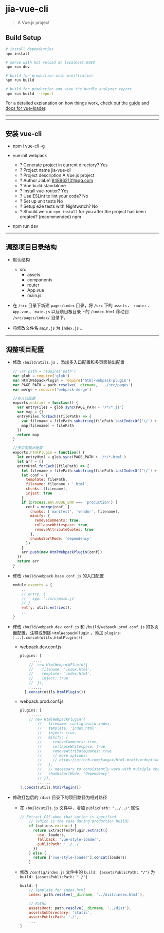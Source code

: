 # jia-vue-cli

> A Vue.js project

## Build Setup

``` bash
# install dependencies
npm install

# serve with hot reload at localhost:8080
npm run dev

# build for production with minification
npm run build

# build for production and view the bundle analyzer report
npm run build --report
```

For a detailed explanation on how things work, check out the [guide](http://vuejs-templates.github.io/webpack/) and [docs for vue-loader](http://vuejs.github.io/vue-loader).

---

---
## 安装 vue-cli

- npm i vue-cli -g

- vue init webpack
	- ? Generate project in current directory? Yes
	- ? Project name jia-vue-cli
	- ? Project description A Vue.js project
	- ? Author JiaLe1 <948962131@qq.com>
	- ? Vue build standalone
	- ? Install vue-router? Yes
	- ? Use ESLint to lint your code? No
	- ? Set up unit tests No
	- ? Setup e2e tests with Nightwatch? No
	- ? Should we run `npm install` for you after the project has been created? (recommended) npm

- npm run dev


---
## 调整项目目录结构

- 默认结构
	- src
		- assets
		- components
		- router
		- App.vue
		- main.js

- 在 `/src` 目录下新建 `pages/index` 目录，将 `/src` 下的 `assets` 、 `router` 、 `App.vue` 、 `main.js` 以及项目根目录下的 `/index.html` 移动到 `/src/pages/index/` 目录下。

- 将修改文件名 `main.js` 为 `index.js` 。


---
## 调整项目配置

- 修改 `/build/utils.js` ，添加多入口配置和多页面输出配置

	``` javascript
	// var path = require('path')
	var glob = require('glob')
	var HtmlWebpackPlugin = require('html-webpack-plugin')
	var PAGE_PATH = path.resolve(__dirname, '../src/pages')
	var merge = require('webpack-merge')

	//多入口配置
	exports.entries = function() {
	  var entryFiles = glob.sync(PAGE_PATH + '/*/*.js')
	  var map = {}
	  entryFiles.forEach((filePath) => {
		var filename = filePath.substring(filePath.lastIndexOf('\/') + 1, filePath.lastIndexOf('.'))
		map[filename] = filePath
	  })
	  return map
	}

	//多页面输出配置
	exports.htmlPlugin = function() {
	  let entryHtml = glob.sync(PAGE_PATH + '/*/*.html')
	  let arr = []
	  entryHtml.forEach((filePath) => {
		let filename = filePath.substring(filePath.lastIndexOf('\/') + 1, filePath.lastIndexOf('.'))
		let conf = {
		  template: filePath,
		  filename: filename + '.html',
		  chunks: [filename],
		  inject: true
		}
		if (process.env.NODE_ENV === 'production') {
		  conf = merge(conf, {
			chunks: ['manifest', 'vendor', filename],
			minify: {
			  removeComments: true,
			  collapseWhitespace: true,
			  removeAttributeQuotes: true
			},
			chunksSortMode: 'dependency'
		  })
		}
		arr.push(new HtmlWebpackPlugin(conf))
	  })
	  return arr
	}
	```
	
- 修改 `/build/webpack.base.conf.js` 的入口配置

	``` javascript
	module.exports = {
		...
		// entry: {
		//   app: './src/main.js'
		// },
		entry: utils.entries(),
		...
	}
	```
	
- 修改 `/build/webpack.dev.conf.js` 和 `/build/webpack.prod.conf.js` 的多页面配置，注释或删除 `HtmlWebpackPlugin` ，添加 `plugins: [...].concat(utils.htmlPlugin())` 
	
	- webpack.dev.conf.js
	
		``` javascript
		plugins: [
			......
			//  new HtmlWebpackPlugin({
			//    filename: 'index.html',
			//    template: 'index.html',
			//    inject: true
			//  }),
			......
		  ].concat(utils.htmlPlugin())
		```
	
	-  webpack.prod.conf.js
	
		``` javascript
		plugins: [
			......
			// new HtmlWebpackPlugin({
				//   filename: config.build.index,
				//   template: 'index.html',
				//   inject: true,
				//   minify: {
				//     removeComments: true,
				//     collapseWhitespace: true,
				//     removeAttributeQuotes: true
				//     // more options:
				//     // https://github.com/kangax/html-minifier#options-quick-reference
				//   },
				//   // necessary to consistently work with multiple chunks via CommonsChunkPlugin
				//   chunksSortMode: 'dependency'
				// }),
				......
		].concat(utils.htmlPlugin())
		```
	
- 修改打包后的 `/dist` 目录下的项目路径为相对路径

	- 在 `/build/utils.js` 文件中，增加 `publicPath: "../../"` 属性
	
		``` javascript
		// Extract CSS when that option is specified
			// (which is the case during production build)
			if (options.extract) {
			  return ExtractTextPlugin.extract({
				use: loaders,
				fallback: 'vue-style-loader',
				publicPath: '../../'
			  })
			} else {
			  return ['vue-style-loader'].concat(loaders)
			}
		```
		
	- 修改 `/config/index.js` 文件中的 `build: {assetsPublicPath: "/"}` 为 `build: {assetsPublicPath: "./"}`

		``` javascript
		build: {
			// Template for index.html
			index: path.resolve(__dirname, '../dist/index.html'),

			// Paths
			assetsRoot: path.resolve(__dirname, '../dist'),
			assetsSubDirectory: 'static',
			assetsPublicPath: './',
			...
		}
		```
